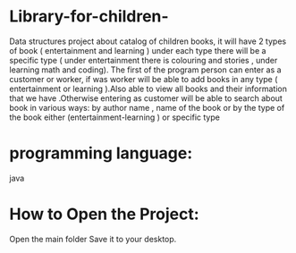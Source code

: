 # Library-for-children-
Data structures project about catalog of children books, it will have 2 types of book ( entertainment and learning ) under each type there will be a specific type ( under entertainment there is colouring and stories , under learning math and coding). The first of the program person can enter as a customer or worker, if was worker will be able to add books in any type ( entertainment or learning ).Also able to view all books and their information that we have .Otherwise entering as customer will be able to search about book in various ways: by author name , name of the book or by the type of the book either (entertainment-learning ) or specific type



# programming language:
java


# How to Open the Project:
Open the main folder
Save it to your desktop.
